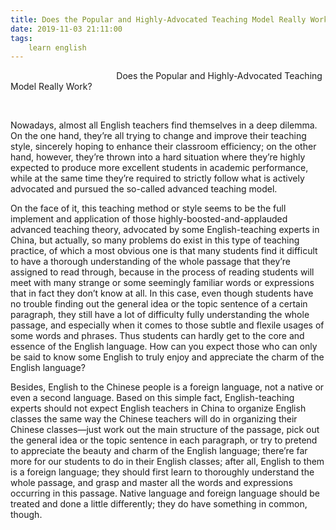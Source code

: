 ```yaml
---
title: Does the Popular and Highly-Advocated Teaching Model Really Work
date: 2019-11-03 21:11:00
tags:
    learn english
---
```



                                           Does the Popular and Highly-Advocated Teaching Model
Really Work?

 

Nowadays, almost all English teachers find themselves in a deep
dilemma. On the one hand, they’re all trying to change and improve their teaching
style, sincerely hoping to enhance their classroom efficiency; on the other
hand, however, they’re thrown into a hard situation where they’re highly
expected to produce more excellent students in academic performance, while at
the same time they’re required to strictly follow what is actively advocated
and pursued the so-called advanced teaching model. 

On the face of it, this teaching method or style seems to be the
full implement and application of those highly-boosted-and-applauded advanced
teaching theory, advocated by some English-teaching experts in China, but actually,
so many problems do exist in this type of teaching practice, of which a most
obvious one is that many students find it difficult to have a thorough
understanding of the whole passage that they’re assigned to read through,
because in the process of reading students will meet with many strange or some
seemingly familiar words or expressions that in fact they don’t know at all. In
this case, even though students have no trouble finding out the general idea or
the topic sentence of a certain paragraph, they still have a lot of difficulty
fully understanding the whole passage, and especially when it comes to those
subtle and flexile usages of some words and phrases. Thus students can hardly
get to the core and essence of the English language. How can you expect those
who can only be said to know some English to truly enjoy and appreciate the
charm of the English language?

Besides, English to the Chinese people is a foreign language, not a
native or even a second language. Based on this simple fact, English-teaching
experts should not expect English teachers in China to organize English classes
the same way the Chinese teachers will do in organizing their Chinese classes—just
work out the main structure of the passage, pick out the general idea or the
topic sentence in each paragraph, or try to pretend to appreciate the beauty
and charm of the English language; there’re far more for our students to do in
their English classes; after all, English to them is a foreign language; they
should first learn to thoroughly understand the whole passage, and grasp and
master all the words and expressions occurring in this passage. Native language
and foreign language should be treated and done a little differently; they do
have something in common, though. 

